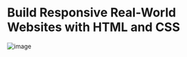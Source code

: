 # Build Responsive Real-World Websites with HTML and CSS
![image](https://github.com/Ahmed-Elmoslmany/Kalbonyan-Elmarsos/assets/100316692/9947c14c-7ee6-4334-b870-78faa1588659)
